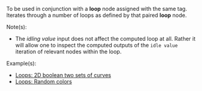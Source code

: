 To be used in conjunction with a **loop** node assigned with the same tag. Iterates through a number of loops as defined by that paired **loop** node.

Note(s):



* The _idling value_ input does not affect the computed loop at all. Rather it will allow one to inspect the computed outputs of the `idle value` iteration of relevant nodes within the loop.

Example(s):



* [Loops: 2D boolean two sets of curves](https://creator.trimble.com/graph?assetURI=whp:0892473a-e280-4dbf-8186-752079bef11e&version=latest)
* [Loops: Random colors](https://creator.trimble.com/graph?assetURI=whp:d1ff11e5-3999-40b1-bd15-680d8d3a91d0&version=latest)
